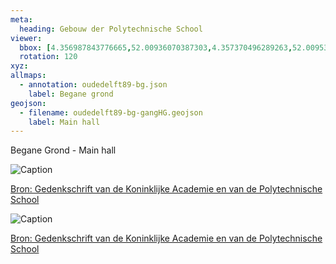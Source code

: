 ```yaml
---
meta:
  heading: Gebouw der Polytechnische School
viewer:
  bbox: [4.356987843776665,52.00936070387303,4.357370496289263,52.00953037815762]
  rotation: 120
xyz:
allmaps:
  - annotation: oudedelft89-bg.json
    label: Begane grond
geojson:
  - filename: oudedelft89-bg-gangHG.geojson
    label: Main hall
---
```

Begane Grond - Main hall

![Caption](https://dlc.services/iiif-img/7/6/2e92be8d-f5f1-450d-93ab-bca2a4d55861/491,476,913,1376/350,/0/default.jpg
)

[Bron: Gedenkschrift van de Koninklijke Academie en van de Polytechnische School ](https://dlc.services/iiif-resource/7/string1string2string3/txf18197)

![Caption](https://dlc.services/iiif-img/7/6/2e92be8d-f5f1-450d-93ab-bca2a4d55861/1683,617,905,1240/350,/0/default.jpg
)

[Bron: Gedenkschrift van de Koninklijke Academie en van de Polytechnische School ](https://dlc.services/iiif-resource/7/string1string2string3/txf18197)
